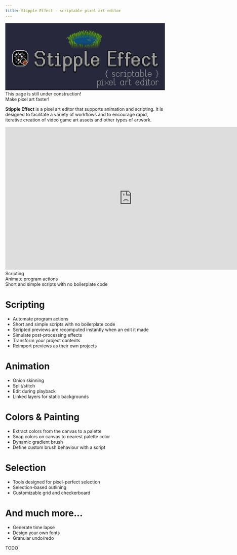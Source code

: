 ```yaml
---
title: Stipple Effect - scriptable pixel art editor
---
```

<div class="banner">
    <img src="https://raw.githubusercontent.com/jbunke/se-docs/master/assets/graphics/logo-anim.gif">
</div>

<!-- # Make pixel art faster!

This page is still under construction! -->

<div>
    This page is still under construction!
</div>
<div>
    Make pixel art faster!
</div>

**Stipple Effect** is a pixel art editor that supports animation and scripting. It is designed to facilitate a variety of workflows and to encourage rapid, iterative creation of video game art assets and other types of artwork.

<div class="media-container">
    <iframe class="media" width="800" height="450" src="https://www.youtube.com/embed/Bj1foXYcHl4?si=QIQK4hOoGd34lcb3" title="YouTube video player" frameborder="0" allow="accelerometer; autoplay; clipboard-write; encrypted-media; gyroscope; picture-in-picture; web-share" referrerpolicy="strict-origin-when-cross-origin" allowfullscreen></iframe>
</div>

<div class="feature-section">
    <div class="feature-category">Scripting</div>
    <div class="features">
        <div class="pair-box">
            <div class="pair-box-left">
                Animate program actions
            </div>
            <div class="pair-box-right">
                Short and simple scripts with no boilerplate code
            </div>
        </div>
        <!-- TODO -->
    </div>
</div>

# Scripting

* Automate program actions
* Short and simple scripts with no boilerplate code
* Scripted previews are recomputed instantly when an edit it made
* Simulate post-processing effects
* Transform your project contents
* Reimport previews as their own projects

# Animation

* Onion skinning
* Split/stitch
* Edit during playback
* Linked layers for static backgrounds

# Colors & Painting

* Extract colors from the canvas to a palette
* Snap colors on canvas to nearest palette color
* Dynamic gradient brush
* Define custom brush behaviour with a script

# Selection

* Tools designed for pixel-perfect selection
* Selection-based outlining
* Customizable grid and checkerboard

# And much more...

* Generate time lapse
* Design your own fonts
* Granular undo/redo

TODO
